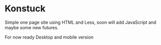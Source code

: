 <h1>Konstuck</h2>
<span>Simple one page site using HTML and Less, soon will add JavaScript and maybe some new futures.</span><br>
<p>For now ready Desktop and mobile version</p
Here posible check https://yakimanzo.github.io/Konstuck/<br>
